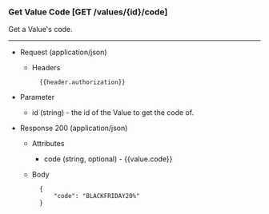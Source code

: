 ### Get Value Code [GET /values/{id}/code]

Get a Value's code.

---

+ Request (application/json)
    + Headers
    
            {{header.authorization}}

+ Parameter
    + id (string) - the id of the Value to get the code of.

+ Response 200 (application/json)
    + Attributes
        + code (string, optional) - {{value.code}}

    + Body

            {
                "code": "BLACKFRIDAY20%"
            }
